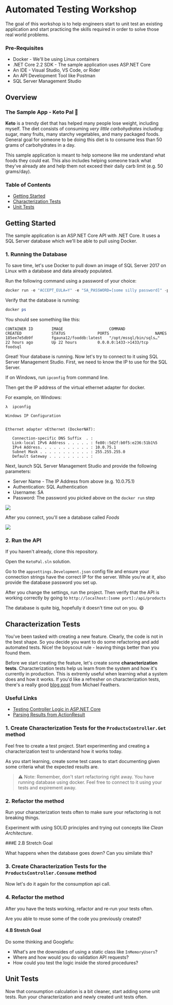
# Automated Testing Workshop

The goal of this workshop is to help engineers start to unit test an existing application and start practicing the skills required in order to solve those real world problems.

### Pre-Requisites 

- Docker - We'll be using Linux containers
- .NET Core 2.2 SDK - The sample application uses ASP.NET Core
- An IDE - Visual Studio, VS Code, or Rider
- An API Development Tool like Postman
- SQL Server Management Studio

## Overview

### The Sample App - Keto Pal :meat_on_bone:

**Keto** is a trendy diet that has helped many people lose weight, including myself. The diet consists of consuming *very little carbohydrates* including: sugar, many fruits, many starchy vegetables, and many packaged foods. General goal for someone to be doing this diet is to consume less than 50 grams of carbohydrates in a day. 

This sample application is meant to help someone like me understand what foods they could eat. This also includes helping someone track what they've already ate and help them not exceed their daily carb limit (e.g. 50 grams/day).

### Table of Contents

- [Getting Started](#getting-started)
- [Characterization Tests](#characterization-tests)
- [Unit Tests](#unit-tests)

## Getting Started

The sample application is an ASP.NET Core API with .NET Core. It uses a SQL Server database which we'll be able to pull using Docker. 

### 1. Running the Database

To save time, let's use Docker to pull down an image of SQL Server 2017 on Linux with a database and data already populated.

Run the following command using a password of your choice: 

``` powershell
docker run -e "ACCEPT_EULA=Y" -e "SA_PASSWORD=[some silly password]" -p 1433:1433 --name foodsql -d fgauna12/fooddb:latest
```

Verify that the database is running:

``` powershell
docker ps
```

You should see something like this:

```
CONTAINER ID        IMAGE                    COMMAND                  CREATED             STATUS              PORTS                    NAMES
185ee7e5db9f        fgauna12/fooddb:latest   "/opt/mssql/bin/sqls…"   22 hours ago        Up 22 hours         0.0.0.0:1433->1433/tcp   foodsql
```

Great! Your database is running. Now let's try to connect to it using SQL Server Management Studio.
First, we need to know the IP to use for the SQL Server. 

If on Windows, run `ipconfig` from command line.

Then get the IP address of the virtual ethernet adapter for docker.

For example, on Windows: 

```
λ  ipconfig

Windows IP Configuration


Ethernet adapter vEthernet (DockerNAT):

   Connection-specific DNS Suffix  . :
   Link-local IPv6 Address . . . . . : fe80::5d2f:b0f5:e236:51b1%5
   IPv4 Address. . . . . . . . . . . : 10.0.75.1
   Subnet Mask . . . . . . . . . . . : 255.255.255.0
   Default Gateway . . . . . . . . . :
```

Next, launch SQL Server Management Studio and provide the following parameters:

- Server Name - The IP Address from above (e.g. 10.0.75.1)
- Authentication: SQL Authentication
- Username: SA
- Password: The password you picked above on the `docker run` step


![](docs/images/ssms-connect.png?raw=true)

After you connect, you'll see a database called *Foods*

![](docs/images/ssms-explorer.png?raw=true)

### 2. Run the API

If you haven't already, clone this repository.

Open the `KetoPal.sln` solution.

Go to the `appsettings.Development.json` config file and ensure your connection strings have the correct IP for the server. While you're at it, also provide the database password you set up.

After you change the settings, run the project. 
Then verify that the API is working correctly by going to `http://localhost:[some port]:/api/products`

The database is quite big, hopefully it doesn't time out on you. :smile:

## Characterization Tests

You've been tasked with creating a new feature. Clearly, the code is not in the best shape. So you decide you want to do some refactoring and add automated tests. Nice! the boyscout rule - leaving things better than you found them.

Before we start creating the feature, let's create some **characterization tests**. Characterization tests help us learn from the system and how it's currently in production. This is extremly useful when learning what a system does and how it works. If you'd like a refresher on characterization tests, there's a really good [blog post](https://michaelfeathers.silvrback.com/characterization-testing) from Michael Feathers.

### Useful Links

- [Testing Controller Logic in ASP.NET Core](https://docs.microsoft.com/en-us/aspnet/core/mvc/controllers/testing?view=aspnetcore-2.2)
- [Parsing Results from ActionResult](https://stackoverflow.com/a/51489502)

### 1. Create Characterization Tests for the `ProductsController.Get` method

Feel free to create a test project. Start experimenting and creating a characterization test to understand how it works today.

As you start learning, create some test cases to start documenting given some criteria what the expected results are.

>:warning: Note: Remember, don't start refactoring right away. You have running database using docker. Feel free to connect to it using your tests and expirement away.

### 2. Refactor the method

Run your characterization tests often to make sure your refactoring is not breaking things.

Experiment with using SOLID principles and trying out concepts like _Clean Architecture_.

###E 2.B Stretch Goal 

What happens when the database goes down? Can you similate this?

### 3. Create Characterization Tests for the `ProductsController.Consume` method

Now let's do it again for the consumption api call.

### 4. Refactor the method

After you have the tests working, refactor and re-run your tests often.

Are you able to reuse some of the code you previously created?

#### 4.B Stretch Goal 

Do some thinking and Googlefu:

- What's are the downsides of using a static class like `InMemoryUsers`?
- Where and how would you do validation API requests? 
- How could you test the logic inside the stored procedures?

## Unit Tests

Now that consumption calculation is a bit cleaner, start adding some unit tests. Run your characterization and newly created unit tests often.

